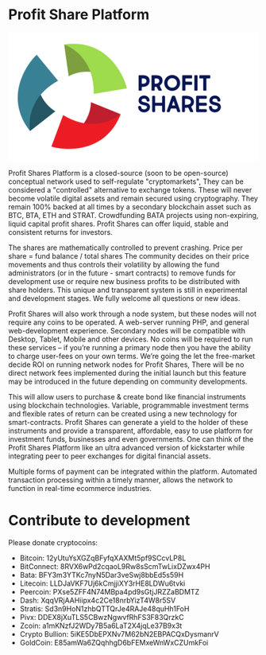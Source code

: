 # Profit Share Platform

<img src="https://github.com/BiznatchEnterprises/ProfitSharePlatform/blob/master/ProfitSharesV4.png"></img>

Profit Shares Platform is a closed-source (soon to be open-source) conceptual network used to self-regulate "cryptomarkets",
They can be considered a "controlled" alternative to exchange tokens. These will never become volatile digital assets and remain secured using cryptography. They remain 100% backed at all times by a secondary blockchain asset such as BTC, BTA, ETH and STRAT. Crowdfunding BATA projects using non-expiring, liquid capital profit shares. Profit Shares can offer liquid, stable and consistent returns for investors.

The shares are mathematically controlled to prevent crashing. Price per share = fund balance / total shares
The community decides on their price movements and thus controls their volatility by allowing the fund administrators (or in the future - smart contracts) to remove funds for development use or require new business profits to be distributed with share holders. This unique and transparent system is still in experimental and development stages. We fully welcome all questions or new ideas.

Profit Shares will also work through a node system, but these nodes will not require any coins to be operated. A web-server running PHP, and general web-development experience. Secondary nodes will be compatible with Desktop, Tablet, Mobile and other devices. No coins will be required to run these services – if you’re running a primary node then you have the ability to charge user-fees on your own terms. We’re going the let the free-market decide ROI on running network nodes for Profit Shares, There will be no direct network fees implemented during the initial launch but this feature may be introduced in the future depending on community developments.

This will allow users to purchase & create bond like financial instruments using blockchain technologies. Variable, programmable investment terms and flexible rates of return can be created using a new technology for smart-contracts. Profit Shares can generate a yield to the holder of these instruments and provide a transparent, affordable, easy to use platform for investment funds, businesses and even governments. One can think of the Profit Shares Platform like an ultra advanced version of kickstarter while integrating peer to peer exchanges for digital financial assets.

Multiple forms of payment can be integrated within the platform. Automated transaction processing within a timely manner, allows the network to function in real-time ecommerce industries.

# Contribute to development
Please donate cryptocoins:

- Bitcoin: 12yUtuYsXGZqBFyfqXAXMt5pf9SCcvLP8L
- BitConnect: 8RVX6wPd2cqaoL9Rw8sScmTwLixDZwx4PH
- Bata: BFY3m3YTKc7nyN5Dar3veSwj8bbEd5s59H
- Litecoin: LLDJaVKF7Uj6kCmjjiXY3rHE8LDWu6tvki
- Peercoin: PXse5ZFF4N74MBpa4pd9sGtjJRZZaBDMTZ
- Dash: XqqVRjAAHiipx4c2Ce18nrbYizT4W8r5SV
- Stratis: Sd3n9HoN1zhbQTTQrJe4RAJe48quHh1FoH
- Pivx: DDEX8jXuTLS5CBwzNgwvfRhFS3F83QrzkC
- Zcoin: a1mKNzfJ2WDy7B5a6LaT2X4jqLe37B9x3t
- Crypto Bullion: 5iKE5DbEPXNv7M62bN2EBPACQxDysmanrV
- GoldCoin: E85amWa6ZQqhhgD6bFEMxeWnWxCZUmkFoi
